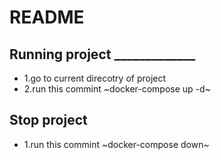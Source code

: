 # README

## Running project _____________

- 1.go to current direcotry of project
- 2.run this commint ~docker-compose up -d~

## Stop project

- 1.run this commint ~docker-compose down~